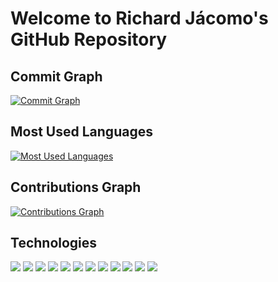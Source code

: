 # Welcome to Richard Jácomo's GitHub Repository

## Commit Graph

[![Commit Graph](https://github-readme-stats.vercel.app/api?username=RichardJacomo&show_icons=true&count_private=true&include_all_commits=true&theme=algolia)](https://github.com/RichardJacomo)

## Most Used Languages

[![Most Used Languages](https://github-readme-stats.vercel.app/api/top-langs/?username=RichardJacomo&layout=compact&theme=algolia)](https://github.com/RichardJacomo)

## Contributions Graph

[![Contributions Graph](https://github-readme-streak-stats.herokuapp.com/?user=RichardJacomo&theme=algolia)](https://github.com/RichardJacomo)

## Technologies

<img src="https://img.icons8.com/color/48/000000/html-5--v1.png"/> <!-- HTML -->
<img src="https://img.icons8.com/color/48/000000/css3.png"/> <!-- CSS -->
<img src="https://img.icons8.com/color/48/000000/javascript.png"/> <!-- JavaScript -->
<img src="https://img.icons8.com/color/48/000000/typescript.png"/> <!-- TypeScript -->
<img src="https://img.icons8.com/color/48/000000/react-native.png"/> <!-- React -->
<img src="https://img.icons8.com/color/48/000000/nodejs.png"/> <!-- Node.js -->
<img src="https://img.icons8.com/color/48/000000/express.png"/> <!-- Express -->
<img src="https://img.icons8.com/color/48/000000/postgreesql.png"/> <!-- PostgreSQL -->
<img src="https://img.icons8.com/color/48/000000/mysql-logo.png"/> <!-- MySQL -->
<img src="https://img.icons8.com/officel/40/000000/php-logo.png"/> <!-- PHP -->
<img src="https://img.icons8.com/color/48/000000/bootstrap.png"/> <!-- Bootstrap -->
<img src="https://img.icons8.com/color/48/000000/wordpress.png"/> <!-- WordPress -->

